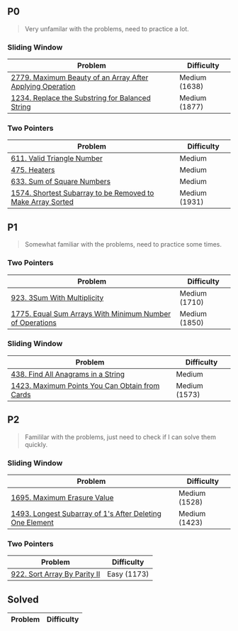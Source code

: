 ## P0
> Very unfamilar with the problems, need to practice a lot.

### Sliding Window
| Problem          | Difficulty |
|------------------|------------|
|[2779. Maximum Beauty of an Array After Applying Operation](../leetcode/2779.maximum-beauty-of-an-array-after-applying-operation.md)|Medium (1638)|
|[1234. Replace the Substring for Balanced String](../leetcode/1234.replace-the-substring-for-balanced-string.md)|Medium (1877)|

### Two Pointers
| Problem          | Difficulty |
|------------------|------------|
|[611. Valid Triangle Number](../leetcode/611.valid-triangle-number.md)|Medium|
|[475. Heaters](../leetcode/475.heaters.md)|Medium|
|[633. Sum of Square Numbers](../leetcode/633.sum-of-square-numbers.md)|Medium|
[1574. Shortest Subarray to be Removed to Make Array Sorted](../leetcode/1574.shortest-subarray-to-be-removed-to-make-array-sorted.md)|Medium (1931)|

## P1
> Somewhat familiar with the problems, need to practice some times.

### Two Pointers
| Problem          | Difficulty |
|------------------|------------|
|[923. 3Sum With Multiplicity](../leetcode/923.3sum-with-multiplicity.md)|Medium (1710)|
|[1775. Equal Sum Arrays With Minimum Number of Operations](../leetcode/1775.equal-sum-arrays-with-minimum-number-of-operations.md)|Medium (1850)|

### Sliding Window
| Problem          | Difficulty |
|------------------|------------|
|[438. Find All Anagrams in a String](../leetcode/438.find-all-anagrams-in-a-string.md)|Medium|
|[1423. Maximum Points You Can Obtain from Cards](../leetcode/1423.maximum-points-you-can-obtain-from-cards.md)|Medium (1573)|

## P2
> Famililar with the problems, just need to check if I can solve them quickly.
### Sliding Window
| Problem          | Difficulty |
|------------------|------------|
|[1695. Maximum Erasure Value](../leetcode/1695.maximum-erasure-value.md)|Medium (1528)|
|[1493. Longest Subarray of 1's After Deleting One Element](../leetcode/1493.longest-subarray-of-1s-after-deleting-one-element.md)|Medium (1423)|

### Two Pointers
| Problem          | Difficulty |
|------------------|------------|
|[922. Sort Array By Parity II](../leetcode/922.sort-array-by-parity-ii.md)|Easy (1173)|

## Solved
| Problem          | Difficulty |
|------------------|------------|

